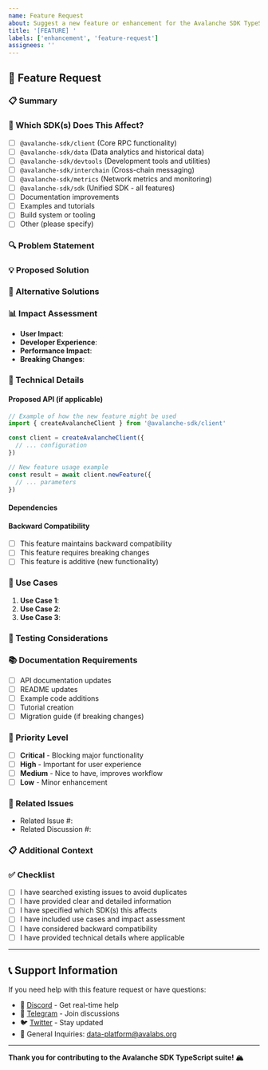 ```yaml
---
name: Feature Request
about: Suggest a new feature or enhancement for the Avalanche SDK TypeScript suite
title: '[FEATURE] '
labels: ['enhancement', 'feature-request']
assignees: ''
---
```

## 🚀 Feature Request

### 📋 Summary

<!-- Provide a clear and concise description of the feature you'd like to see implemented -->

### 🎯 Which SDK(s) Does This Affect?

<!-- Check all that apply -->

- [ ] `@avalanche-sdk/client` (Core RPC functionality)
- [ ] `@avalanche-sdk/data` (Data analytics and historical data)
- [ ] `@avalanche-sdk/devtools` (Development tools and utilities)
- [ ] `@avalanche-sdk/interchain` (Cross-chain messaging)
- [ ] `@avalanche-sdk/metrics` (Network metrics and monitoring)
- [ ] `@avalanche-sdk/sdk` (Unified SDK - all features)
- [ ] Documentation improvements
- [ ] Examples and tutorials
- [ ] Build system or tooling
- [ ] Other (please specify)

### 🔍 Problem Statement

<!-- Describe the problem you're trying to solve. What pain point does this feature address? -->

### 💡 Proposed Solution

<!-- Describe the solution you'd like to see implemented. Be as detailed as possible. -->

### 🎨 Alternative Solutions

<!-- Describe any alternative solutions you've considered -->

### 📊 Impact Assessment

<!-- How would this feature benefit users? What's the expected impact? -->

- **User Impact**:
- **Developer Experience**:
- **Performance Impact**:
- **Breaking Changes**:

### 🔧 Technical Details

<!-- Provide any technical specifications, API design, or implementation considerations -->

#### Proposed API (if applicable)

```typescript
// Example of how the new feature might be used
import { createAvalancheClient } from '@avalanche-sdk/client'

const client = createAvalancheClient({
  // ... configuration
})

// New feature usage example
const result = await client.newFeature({
  // ... parameters
})
```

#### Dependencies

<!-- List any new dependencies or requirements -->

#### Backward Compatibility

- [ ] This feature maintains backward compatibility
- [ ] This feature requires breaking changes
- [ ] This feature is additive (new functionality)

### 📝 Use Cases

<!-- Describe specific use cases or scenarios where this feature would be valuable -->

1. **Use Case 1**:
2. **Use Case 2**:
3. **Use Case 3**:

### 🧪 Testing Considerations

<!-- How should this feature be tested? What test cases should be covered? -->

### 📚 Documentation Requirements

<!-- What documentation updates would be needed? -->

- [ ] API documentation updates
- [ ] README updates
- [ ] Example code additions
- [ ] Tutorial creation
- [ ] Migration guide (if breaking changes)

### 🎯 Priority Level

<!-- How important is this feature? -->

- [ ] **Critical** - Blocking major functionality
- [ ] **High** - Important for user experience
- [ ] **Medium** - Nice to have, improves workflow
- [ ] **Low** - Minor enhancement

### 🔗 Related Issues

<!-- Link to any related issues or discussions -->

- Related Issue #:
- Related Discussion #:

### 📋 Additional Context

<!-- Add any other context, screenshots, or examples about the feature request -->

### ✅ Checklist

<!-- Before submitting, please ensure you've completed the following -->

- [ ] I have searched existing issues to avoid duplicates
- [ ] I have provided clear and detailed information
- [ ] I have specified which SDK(s) this affects
- [ ] I have included use cases and impact assessment
- [ ] I have considered backward compatibility
- [ ] I have provided technical details where applicable

---

## 📞 Support Information

If you need help with this feature request or have questions:

- 💬 [Discord](https://discord.gg/avax) - Get real-time help
- 📱 [Telegram](https://t.me/+KDajA4iToKY2ZjBk) - Join discussions
- 🐦 [Twitter](https://x.com/AvaxDevelopers) - Stay updated
- 📧 General Inquiries: data-platform@avalabs.org

---

**Thank you for contributing to the Avalanche SDK TypeScript suite! 🏔️**
